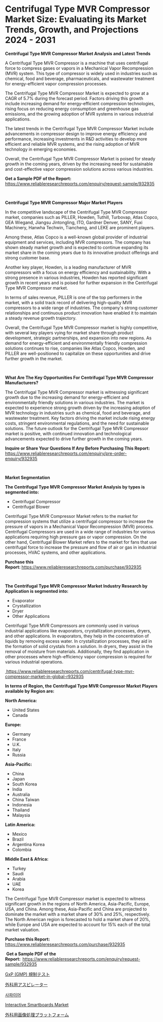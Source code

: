 <p><h1>Centrifugal Type MVR Compressor Market Size: Evaluating its Market Trends, Growth, and Projections 2024 - 2031</h1></p><p><strong>Centrifugal Type MVR Compressor Market Analysis and Latest Trends</strong></p>
<p><p>A Centrifugal Type MVR Compressor is a machine that uses centrifugal force to compress gases or vapors in a Mechanical Vapor Recompression (MVR) system. This type of compressor is widely used in industries such as chemical, food and beverage, pharmaceuticals, and wastewater treatment for energy-efficient vapor compression processes.</p><p>The Centrifugal Type MVR Compressor Market is expected to grow at a CAGR of 5.7% during the forecast period. Factors driving this growth include increasing demand for energy-efficient compression technologies, rising focus on reducing energy consumption and greenhouse gas emissions, and the growing adoption of MVR systems in various industrial applications.</p><p>The latest trends in the Centrifugal Type MVR Compressor Market include advancements in compressor design to improve energy efficiency and performance, increasing investments in R&D activities to develop more efficient and reliable MVR systems, and the rising adoption of MVR technology in emerging economies.</p><p>Overall, the Centrifugal Type MVR Compressor Market is poised for steady growth in the coming years, driven by the increasing need for sustainable and cost-effective vapor compression solutions across various industries.</p></p>
<p><strong>Get a Sample PDF of the Report:&nbsp;</strong> <a href="https://www.reliableresearchreports.com/enquiry/request-sample/932935">https://www.reliableresearchreports.com/enquiry/request-sample/932935</a></p>
<p>&nbsp;</p>
<p><strong>Centrifugal Type MVR Compressor Major Market Players</strong></p>
<p><p>In the competitive landscape of the Centrifugal Type MVR Compressor market, companies such as PILLER, Howden, Tuthill, Turbovap, Atlas Copco, GEA Wiegand, Jiangsu Jintongling, ITO, Gardner Denver, SANY, Fuxi Machinery, Hanwha Techwin, Tiancheng, and LEKE are prominent players. </p><p>Among these, Atlas Copco is a well-known global provider of industrial equipment and services, including MVR compressors. The company has shown steady market growth and is expected to continue expanding its market share in the coming years due to its innovative product offerings and strong customer base.</p><p>Another key player, Howden, is a leading manufacturer of MVR compressors with a focus on energy efficiency and sustainability. With a strong presence in various industries, Howden has reported significant growth in recent years and is poised for further expansion in the Centrifugal Type MVR Compressor market.</p><p>In terms of sales revenue, PILLER is one of the top performers in the market, with a solid track record of delivering high-quality MVR compressors to a wide range of industries. The company's strong customer relationships and continuous product innovation have enabled it to maintain a steady revenue growth trajectory.</p><p>Overall, the Centrifugal Type MVR Compressor market is highly competitive, with several key players vying for market share through product development, strategic partnerships, and expansion into new regions. As demand for energy-efficient and environmentally friendly compression solutions continues to rise, companies like Atlas Copco, Howden, and PILLER are well-positioned to capitalize on these opportunities and drive further growth in the market.</p></p>
<p>&nbsp;</p>
<p><strong>What Are The Key Opportunities For Centrifugal Type MVR Compressor Manufacturers?</strong></p>
<p><p>The Centrifugal Type MVR Compressor market is witnessing significant growth due to the increasing demand for energy-efficient and environmentally friendly solutions in various industries. The market is expected to experience strong growth driven by the increasing adoption of MVR technology in industries such as chemical, food and beverage, and wastewater treatment. Key factors driving the market include rising energy costs, stringent environmental regulations, and the need for sustainable solutions. The future outlook for the Centrifugal Type MVR Compressor market is positive, with continued innovation and technological advancements expected to drive further growth in the coming years.</p></p>
<p><strong>Inquire or Share Your Questions If Any Before Purchasing This Report:</strong> <a href="https://www.reliableresearchreports.com/enquiry/pre-order-enquiry/932935">https://www.reliableresearchreports.com/enquiry/pre-order-enquiry/932935</a></p>
<p>&nbsp;</p>
<p><strong>Market Segmentation</strong></p>
<p><strong>The Centrifugal Type MVR Compressor Market Analysis by types is segmented into:</strong></p>
<p><ul><li>Centrifugal Compressor</li><li>Centrifugal Blower</li></ul></p>
<p><p>Centrifugal Type MVR Compressor Market refers to the market for compression systems that utilize a centrifugal compressor to increase the pressure of vapors in a Mechanical Vapor Recompression (MVR) process. Centrifugal Compressors are used in a wide range of industries for various applications requiring high pressure gas or vapor compression. On the other hand, Centrifugal Blower Market refers to the market for fans that use centrifugal force to increase the pressure and flow of air or gas in industrial processes, HVAC systems, and other applications.</p></p>
<p><strong>Purchase this Report:&nbsp;</strong><a href="https://www.reliableresearchreports.com/purchase/932935">https://www.reliableresearchreports.com/purchase/932935</a></p>
<p>&nbsp;</p>
<p><strong>The Centrifugal Type MVR Compressor Market Industry Research by Application is segmented into:</strong></p>
<p><ul><li>Evaporator</li><li>Crystallization</li><li>Dryer</li><li>Other Applications</li></ul></p>
<p><p>Centrifugal Type MVR Compressors are commonly used in various industrial applications like evaporators, crystallization processes, dryers, and other applications. In evaporators, they help in the concentration of liquids by removing excess water. In crystallization processes, they aid in the formation of solid crystals from a solution. In dryers, they assist in the removal of moisture from materials. Additionally, they find application in other processes where high-efficiency vapor compression is required for various industrial operations.</p></p>
<p><a href="https://www.reliableresearchreports.com/centrifugal-type-mvr-compressor-market-in-global-r932935">&nbsp;https://www.reliableresearchreports.com/centrifugal-type-mvr-compressor-market-in-global-r932935</a></p>
<p><strong>In terms of Region, the Centrifugal Type MVR Compressor Market Players available by Region are:</strong></p>
<p>
    <p> <strong> North America: </strong>
        <ul>
            <li>United States</li>
            <li>Canada</li>
        </ul>
        </p> 
    <p> <strong> Europe: </strong>
        <ul>
            <li>Germany</li>
            <li>France</li>
            <li>U.K.</li>
            <li>Italy</li>
            <li>Russia</li>
        </ul>
        </p> 
    <p> <strong> Asia-Pacific: </strong>
        <ul>
            <li>China</li>
            <li>Japan</li>
            <li>South Korea</li>
            <li>India</li>
            <li>Australia</li>
            <li>China Taiwan</li>
            <li>Indonesia</li>
            <li>Thailand</li>
            <li>Malaysia</li>
        </ul>
        </p> 
    <p> <strong> Latin America: </strong>
        <ul>
            <li>Mexico</li>
            <li>Brazil</li>
            <li>Argentina Korea</li>
            <li>Colombia</li>
        </ul>
        </p> 
    <p> <strong> Middle East & Africa: </strong>
        <ul>
            <li>Turkey</li>
            <li>Saudi</li>
            <li>Arabia</li>
            <li>UAE</li>
            <li>Korea</li>
        </ul>
    </p>
    </p>
<p><p>The Centrifugal Type MVR Compressor market is expected to witness significant growth in the regions of North America, Asia-Pacific, Europe, USA, and China. Among these, Asia-Pacific and China are projected to dominate the market with a market share of 30% and 25%, respectively. The North American region is forecasted to hold a market share of 20%, while Europe and USA are expected to account for 15% each of the total market valuation.</p></p>
<p><strong>Purchase this Report: </strong><a href="https://www.reliableresearchreports.com/purchase/932935">https://www.reliableresearchreports.com/purchase/932935</a></p>
<p>&nbsp;<strong>Get a Sample PDF of the Report:&nbsp;&nbsp;</strong><a href="https://www.reliableresearchreports.com/enquiry/request-sample/932935">https://www.reliableresearchreports.com/enquiry/request-sample/932935</a></p>
<p><strong></strong></p>
<p><p><a href="https://github.com/DemarcusKuhlman/Market-Research-Report-List-1/blob/main/195355483640.md">GxP (GMP) 規制テスト</a></p><p><a href="https://medium.com/@timslater46/%E6%89%8B%E8%A1%93%E5%90%B8%E5%BC%95%E5%99%A8%E5%B8%82%E5%A0%B4-2031%E5%B9%B4%E3%81%BE%E3%81%A7%E3%81%AE%E3%83%88%E3%83%AC%E3%83%B3%E3%83%89-%E4%BA%88%E6%B8%AC-%E7%AB%B6%E4%BA%89%E5%88%86%E6%9E%90-ca6996158dfa">外科用アスピレーター</a></p><p><a href="https://medium.com/@kylevasquez266/%EC%82%AC%ED%8C%8C%EC%9D%B4%EC%96%B4-%EC%8B%9C%EC%9E%A5-2031%EB%85%84%EA%B9%8C%EC%A7%80%EC%9D%98-%ED%8A%B8%EB%A0%8C%EB%93%9C-%EC%98%88%EC%B8%A1-%EB%B0%8F-%EA%B2%BD%EC%9F%81-%EB%B6%84%EC%84%9D-57cc5f5b35c1">사파이어</a></p><p><a href="https://www.linkedin.com/pulse/interactive-smartboards-market-trends-analysis-forecasted-period-rvgtc">Interactive Smartboards Market</a></p><p><a href="https://github.com/DudleyFerry/Market-Research-Report-List-1/blob/main/773819183641.md">外科用画像処理プラットフォーム</a></p></p>